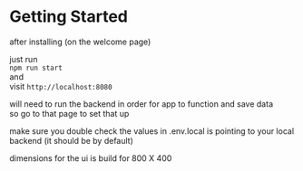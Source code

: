 # Getting Started

after installing (on the welcome page)

just run <br>
`npm run start` <br>
and <br>
visit `http://localhost:8080` <br>

will need to run the backend in order for app to function and save data <br>
so go to that page to set that up

make sure you double check the values in .env.local is pointing to your local backend (it should be by default)

dimensions for the ui is build for 800 X 400


